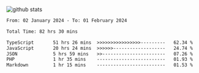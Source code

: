 
![github stats](https://github-readme-stats.vercel.app/api?username=realmahd1&show_icons=true&theme=codeSTACKr&hide_rank=true&count_private=true)

<!--START_SECTION:waka-->

```txt
From: 02 January 2024 - To: 01 February 2024

Total Time: 82 hrs 30 mins

TypeScript       51 hrs 26 mins  >>>>>>>>>>>>>>>>---------   62.34 %
JavaScript       20 hrs 24 mins  >>>>>>-------------------   24.74 %
JSON             5 hrs 59 mins   >>-----------------------   07.26 %
PHP              1 hr 35 mins    -------------------------   01.93 %
Markdown         1 hr 15 mins    -------------------------   01.53 %
```

<!--END_SECTION:waka-->
